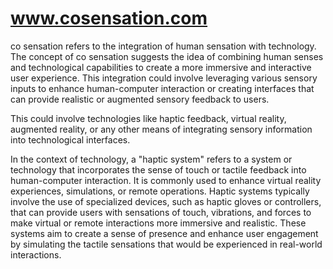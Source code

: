 # www.cosensation.com

co sensation refers to the integration of human sensation with technology.
The concept of co sensation suggests the idea of combining human senses and technological capabilities to create a more immersive and interactive user experience.
This integration could involve leveraging various sensory inputs to enhance human-computer interaction or creating interfaces that can provide realistic or augmented sensory feedback to users.

This could involve technologies like haptic feedback, virtual reality, augmented reality, or any other means of integrating sensory information into technological interfaces.

In the context of technology, a "haptic system" refers to a system or technology that incorporates the sense of touch or tactile feedback into human-computer interaction. It is commonly used to enhance virtual reality experiences, simulations, or remote operations. Haptic systems typically involve the use of specialized devices, such as haptic gloves or controllers, that can provide users with sensations of touch, vibrations, and forces to make virtual or remote interactions more immersive and realistic. These systems aim to create a sense of presence and enhance user engagement by simulating the tactile sensations that would be experienced in real-world interactions.
